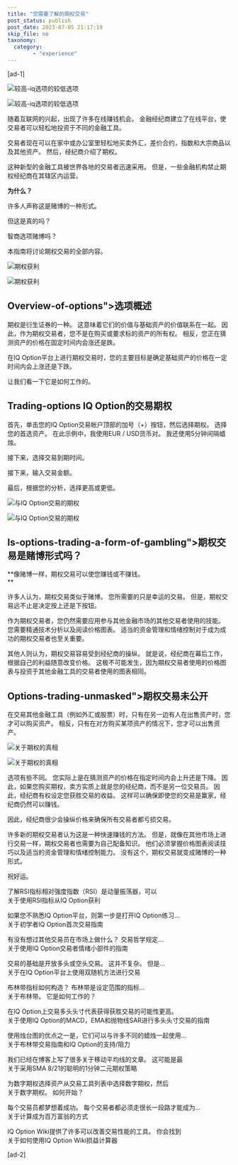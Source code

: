 ```yaml
---
title: "您需要了解的期权交易"
post_status: publish
post_date: 2023-07-05 21:17:19
skip_file: no
taxonomy:
  category:
        - "experience"
---
```


[ad-1]

![较高-iq选项的较低选项](https://iqoptionwiki.com/wp-content/uploads/2019/02/higher-lower-option.jpg)

![较高-iq选项的较低选项](https://iqoptionwiki.com/wp-content/uploads/2019/02/higher-lower-option.jpg)

随着互联网的兴起，出现了许多在线赚钱机会。 金融经纪商建立了在线平台，使交易者可以轻松地投资于不同的金融工具。

交易者现在可以在家中或办公室里轻松地买卖外汇，差价合约，指数和大宗商品以及其他资产。 然后，经纪商介绍了期权。

这种新型的金融工具被世界各地的交易者迅速采用。 但是，一些金融机构禁止期权经纪商在其辖区内运营。

**为什么？**

许多人声称这是赌博的一种形式。

但这是真的吗？

智商选项赌博吗？

本指南将讨论期权交易的全部内容。

![期权获利](https://iqoptionwiki.com/wp-content/uploads/2019/02/profit-with-options.jpg)

![期权获利](https://iqoptionwiki.com/wp-content/uploads/2019/02/profit-with-options.jpg)

## Overview-of-options">选项概述

期权是衍生证券的一种。 这意味着它们的价值与基础资产的价值联系在一起。 因此，作为期权交易者，您不是在购买或要求标的资产的所有权。 相反，您正在猜测资产的价格在固定时间内会涨还是跌。

在IQ Option平台上进行期权交易时，您的主要目标是确定基础资产的价格在一定时间内会上涨还是下跌。

让我们看一下它是如何工作的。

## Trading-options IQ Option的交易期权

首先，单击您的IQ Option交易帐户顶部的加号（+）按钮，然后选择期权。 选择您的首选资产。 在此示例中，我使用EUR / USD货币对。 我还使用5分钟间隔蜡烛。

接下来，选择交易到期时间。

接下来，输入交易金额。

最后，根据您的分析，选择更高或更低。

![与IQ Option交易的期权](https://iqoptionwiki.com/wp-content/uploads/2019/02/options-trading-at-iq-option.png)

![与IQ Option交易的期权](https://iqoptionwiki.com/wp-content/uploads/2019/02/options-trading-at-iq-option.png)

## Is-options-trading-a-form-of-gambling">期权交易是赌博形式吗？

**像赌博一样，期权交易可以使您赚钱或不赚钱。  
**

许多人认为，期权交易类似于赌博。 您所需要的只是幸运的交易。 但是，期权交易远不止是决定按上还是下按钮。

作为期权交易者，您仍然需要应用参与其他金融市场的其他交易者使用的技能。 您需要精通技术分析以及阅读价格图表。 适当的资金管理和情绪控制对于成为成功的期权交易者也至关重要。

其他人则认为，期权交易容易受到经纪商的操纵。 就是说，经纪商在幕后工作，根据自己的利益随意改变价格。 这极不可能发生，因为期权交易者使用的价格图表与投资于其他金融工具的交易者使用的图表相同。

## Options-trading-unmasked">期权交易未公开

在交易其他金融工具（例如外汇或股票）时，只有在另一边有人在出售资产时，您才可以购买资产。 相反，只有在对方购买某项资产的情况下，您才可以出售资产。

![关于期权的真相](https://iqoptionwiki.com/wp-content/uploads/2019/01/truth-about-options.jpg)

![关于期权的真相](https://iqoptionwiki.com/wp-content/uploads/2019/01/truth-about-options.jpg)

选项有些不同。 您实际上是在猜测资产的价格在指定时间内会上升还是下降。 因此，如果您购买期权，卖方实质上就是您的经纪商，而不是另一位交易员。 因此，经纪商有权设定您获胜交易的收益。 这样可以确保即使您的交易是赢家，经纪商仍然可以赚钱。

因此，经纪商很少会操纵价格来确保所有交易者都亏损交易。

许多新的期权交易者认为这是一种快速赚钱的方法。 但是，就像在其他市场上进行交易一样，期权交易者也需要为自己配备知识。 他们必须掌握价格图表阅读技巧以及适当的资金管理和情绪控制能力。 没有这个，期权交易就变成赌博的一种形式。

祝好运。

了解RSI指标相对强度指数（RSI）是动量振荡器，可以  
关于使用RSI指标从IQ Option获利

如果您不熟悉IQ Option平台，则第一步是打开IQ Option练习…  
关于初学者IQ Option首次交易指南

有没有想过其他交易员在市场上做什么？ 交易哲学规定…  
关于使用IQ Option交易者情绪小部件的指南

交易的基础是开放多头或空头交易。 这并不复杂。 但是...  
关于在IQ Option平台上使用双随机方法进行交易

布林带指标如何构造？ 布林带是设定范围的指标...  
关于布林带。 它是如何工作的？

在IQ Option上交易多头头寸代表获得获胜交易的可能性更高。  
关于使用IQ Option的MACD，EMA和抛物线SAR进行多头头寸交易的指南

使用烛台图的优点之一是，它们可以与许多不同的蜡烛一起使用...  
关于布林带交易指南和IQ Option的支持/阻力

我们已经在博客上写了很多关于移动平均线的文章。 这可能是最  
关于采用SMA 8/21的聪明的1分钟二元期权策略

为数字期权选择资产从交易工具列表中选择数字期权，然后  
关于数字期权。 如何开始？

每个交易员都梦想着成功。 每个交易者都必须走很长一段路才能成为…  
关于计算成为百万富翁的方式

IQ Option Wiki提供了许多可以改善交易性能的工具。 你会找到  
关于如何使用IQ Option Wiki损益计算器

[ad-2]
